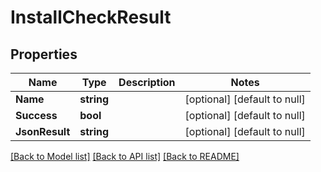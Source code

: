 # InstallCheckResult

## Properties
Name | Type | Description | Notes
------------ | ------------- | ------------- | -------------
**Name** | **string** |  | [optional] [default to null]
**Success** | **bool** |  | [optional] [default to null]
**JsonResult** | **string** |  | [optional] [default to null]

[[Back to Model list]](../../README.md#documentation-for-models) [[Back to API list]](../../README.md#documentation-for-api-endpoints) [[Back to README]](../../README.md)


